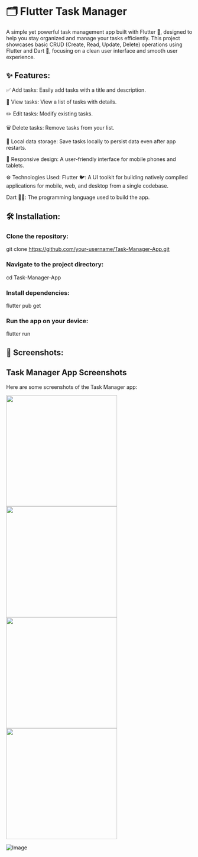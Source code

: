 # 🗂️ Flutter Task Manager
A simple yet powerful task management app built with Flutter 🚀, designed to help you stay organized and manage your tasks efficiently. This project showcases basic CRUD (Create, Read, Update, Delete) operations using Flutter and Dart 🦄, focusing on a clean user interface and smooth user experience.


## ✨ Features:
✅ Add tasks: Easily add tasks with a title and description.

👀 View tasks: View a list of tasks with details.

✏️ Edit tasks: Modify existing tasks.

🗑️ Delete tasks: Remove tasks from your list.

💾 Local data storage: Save tasks locally to persist data even after app restarts.

📱 Responsive design: A user-friendly interface for mobile phones and tablets.

⚙️ Technologies Used:
Flutter 🐦: A UI toolkit for building natively compiled applications for mobile, web, and desktop from a single codebase.

Dart 🦸‍♂️: The programming language used to build the app.


## 🛠️ Installation:
### Clone the repository:
git clone https://github.com/your-username/Task-Manager-App.git

### Navigate to the project directory:
cd Task-Manager-App

### Install dependencies:
flutter pub get

### Run the app on your device:
flutter run


## 📸 Screenshots:
## Task Manager App Screenshots

Here are some screenshots of the Task Manager app:

<img src="https://github.com/user-attachments/assets/36bb920a-8f17-4108-bae7-57ff994c04dc" width="300"/>
<img src="https://github.com/user-attachments/assets/24933164-a3f1-43be-af1d-efffb6c2a78a" width="300"/>
<img src="https://github.com/user-attachments/assets/c8c62acf-1238-40cb-9a91-63edb04d0940" width="300"/>
<img src="https://github.com/user-attachments/assets/528aef36-7fdd-4e42-b8ab-836c815eb086" width="300"/>

![Image](https://github.com/user-attachments/assets/8bd8a09e-6edf-45be-b8ef-1f73c5e09d1b)
